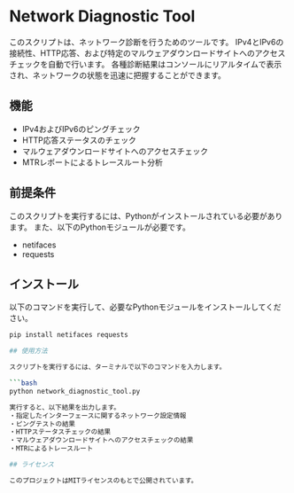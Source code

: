 # Network Diagnostic Tool

このスクリプトは、ネットワーク診断を行うためのツールです。
IPv4とIPv6の接続性、HTTP応答、および特定のマルウェアダウンロードサイトへのアクセスチェックを自動で行います。
各種診断結果はコンソールにリアルタイムで表示され、ネットワークの状態を迅速に把握することができます。

## 機能

- IPv4およびIPv6のピングチェック
- HTTP応答ステータスのチェック
- マルウェアダウンロードサイトへのアクセスチェック
- MTRレポートによるトレースルート分析

## 前提条件

このスクリプトを実行するには、Pythonがインストールされている必要があります。
また、以下のPythonモジュールが必要です。

- netifaces
- requests

## インストール

以下のコマンドを実行して、必要なPythonモジュールをインストールしてください。

```bash
pip install netifaces requests

## 使用方法

スクリプトを実行するには、ターミナルで以下のコマンドを入力します。

```bash
python network_diagnostic_tool.py

実行すると、以下結果を出力します。
・指定したインターフェースに関するネットワーク設定情報
・ピングテストの結果
・HTTPステータスチェックの結果
・マルウェアダウンロードサイトへのアクセスチェックの結果
・MTRによるトレースルート

## ライセンス

このプロジェクトはMITライセンスのもとで公開されています。

